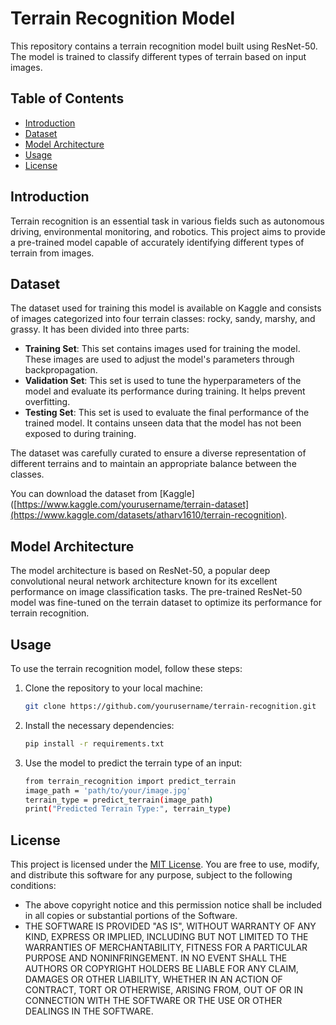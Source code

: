 # Terrain Recognition Model

This repository contains a terrain recognition model built using ResNet-50. The model is trained to classify different types of terrain based on input images.

## Table of Contents

- [Introduction](#introduction)
- [Dataset](#dataset)
- [Model Architecture](#model-architecture)
- [Usage](#usage)
- [License](#license)

## Introduction

Terrain recognition is an essential task in various fields such as autonomous driving, environmental monitoring, and robotics. This project aims to provide a pre-trained model capable of accurately identifying different types of terrain from images.

## Dataset

The dataset used for training this model is available on Kaggle and consists of images categorized into four terrain classes: rocky, sandy, marshy, and grassy. It has been divided into three parts:

- **Training Set**: This set contains images used for training the model. These images are used to adjust the model's parameters through backpropagation.
- **Validation Set**: This set is used to tune the hyperparameters of the model and evaluate its performance during training. It helps prevent overfitting.
- **Testing Set**: This set is used to evaluate the final performance of the trained model. It contains unseen data that the model has not been exposed to during training.

The dataset was carefully curated to ensure a diverse representation of different terrains and to maintain an appropriate balance between the classes.

You can download the dataset from [Kaggle]([https://www.kaggle.com/yourusername/terrain-dataset](https://www.kaggle.com/datasets/atharv1610/terrain-recognition).

## Model Architecture

The model architecture is based on ResNet-50, a popular deep convolutional neural network architecture known for its excellent performance on image classification tasks. The pre-trained ResNet-50 model was fine-tuned on the terrain dataset to optimize its performance for terrain recognition.

## Usage

To use the terrain recognition model, follow these steps:

1. Clone the repository to your local machine:
     ```bash
     git clone https://github.com/yourusername/terrain-recognition.git
2. Install the necessary dependencies:
    ```bash
    pip install -r requirements.txt
3. Use the model to predict the terrain type of an input:
     ```bash
    from terrain_recognition import predict_terrain
    image_path = 'path/to/your/image.jpg'
    terrain_type = predict_terrain(image_path)
    print("Predicted Terrain Type:", terrain_type)

## License

This project is licensed under the [MIT License](LICENSE). You are free to use, modify, and distribute this software for any purpose, subject to the following conditions:

- The above copyright notice and this permission notice shall be included in all copies or substantial portions of the Software.
- THE SOFTWARE IS PROVIDED "AS IS", WITHOUT WARRANTY OF ANY KIND, EXPRESS OR IMPLIED, INCLUDING BUT NOT LIMITED TO THE WARRANTIES OF MERCHANTABILITY, FITNESS FOR A PARTICULAR PURPOSE AND NONINFRINGEMENT. IN NO EVENT SHALL THE AUTHORS OR COPYRIGHT HOLDERS BE LIABLE FOR ANY CLAIM, DAMAGES OR OTHER LIABILITY, WHETHER IN AN ACTION OF CONTRACT, TORT OR OTHERWISE, ARISING FROM, OUT OF OR IN CONNECTION WITH THE SOFTWARE OR THE USE OR OTHER DEALINGS IN THE SOFTWARE.

